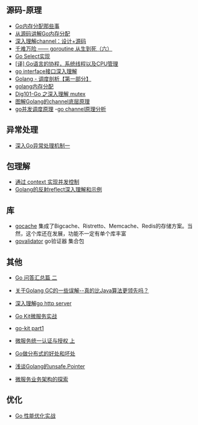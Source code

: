 ## 源码-原理
- [Go内存分配那些事](https://lessisbetter.site/2019/07/06/go-memory-allocation/)
- [从源码讲解Go内存分配](https://studygolang.com/articles/22652)
- [深入理解channel：设计+源码](http://lessisbetter.site/2019/03/03/golang-channel-design-and-source/)
- [千难万险 —— goroutine 从生到死（六）](https://qcrao.com/2019/09/06/go-scheduler-life-of-goroutine/)
- [Go Select实现](https://ninokop.github.io/2017/11/07/go-channel/)
- [[译] Go语言的协程，系统线程以及CPU管理](https://pengrl.com/p/29953/)
- [go interface接口深入理解](https://juejin.im/post/5a6873fd518825734501b3c5)
- [Golang - 调度剖析【第一部分】](https://segmentfault.com/a/1190000016038785)
- [golang内存分配](https://www.yisu.com/zixun/13002.html)
- [Dig101-Go 之深入理解 mutex](https://gocn.vip/topics/10648)
- [图解Golang的channel底层原理](https://juejin.im/post/6844903821349502990)
- [go并发调度原理](https://mp.weixin.qq.com/s?__biz=MzUzMjk0ODI0OA==&mid=2247483816&idx=1&sn=bfb50078e9953646c789deda8d74f618&chksm=faaa35dfcdddbcc9a8f57b9422fad3aa4eabda9c4bb906403734934afd637d6924c6c780f50b&token=42665943&lang=zh_CN&scene=21#wechat_redirect)
-[go channel原理分析](https://segmentfault.com/a/1190000019172554)

## 异常处理
- [深入Go异常处理机制一](https://gocn.vip/article/1882)

## 包理解
- [通过 context 实现并发控制](https://zhuanlan.zhihu.com/p/72916991)
- [Golang的反射reflect深入理解和示例](https://juejin.im/post/5a75a4fb5188257a82110544)

## 库
- [gocache](https://github.com/eko/gocache) 集成了Bigcache、Ristretto、Memcache、Redis的存储方案。当然，这个库还在发展，功能不一定有单个库丰富
- [govalidator](https://github.com/asaskevich/govalidator) go验证器 集合包
## 其他
- [Go 问答汇总篇 二](https://juejin.im/post/5d4f05565188250e42582a7d)
- [关于Golang GC的一些误解--真的比Java算法更领先吗？](https://mp.weixin.qq.com/s/eDd212DhjIRGpytBkgfzAg)
- [深入理解go http server](https://juejin.im/post/5dd11baff265da0c0c1fe813)
- [Go Kit微服务实战](https://zhuanlan.zhihu.com/p/100226931)
- [go-kit part1](https://pliutau.com/gi-kit-1/)

- [微服务统一认证与授权 上](http://blueskykong.com/2020/01/28/go-security1)

- [Go做分布式的好处和坏处](https://www.youtube.com/watch?v=8IKxf98h65Y&t=23s)

- [浅谈Golang的unsafe.Pointer](https://studygolang.com/articles/30678)
- [微服务业务架构的探索](https://gocn.vip/topics/10388)

## 优化
- [Go 性能优化实战](http://team.jiunile.com/blog/2020/05/go-performance.html)
